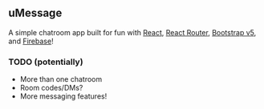 ## uMessage
A simple chatroom app built for fun with 
<a href="https://reactjs.org/">React</a>, 
<a href="https://reactrouter.com/web/guides/quick-start">React Router</a>,
<a href="https://getbootstrap.com/docs/5.0/getting-started/introduction/">Bootstrap v5</a>, and 
<a href="https://firebase.google.com/">Firebase</a>!
<br />

### TODO (potentially)
<ul>
  <li>More than one chatroom</li>
  <li>Room codes/DMs?</li>
  <li>More messaging features!</li>
</ul>
